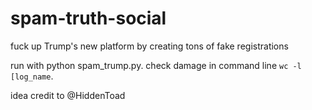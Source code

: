 # spam-truth-social
fuck up Trump's new platform by creating tons of fake registrations

run with python spam_trump.py. check damage in command line `wc -l [log_name`.

idea credit to @HiddenToad

